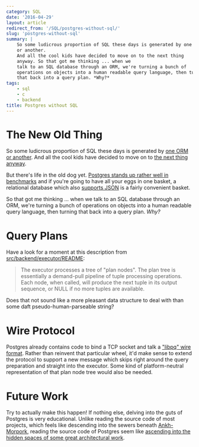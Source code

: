 ```yaml
---
category: SQL
date: '2016-04-29'
layout: article
redirect_from: '/SQL/postgres-without-sql/'
slug: 'postgres-without-sql'
summary: |
    So some ludicrous proportion of SQL these days is generated by one ORM
    or another.
    And all the cool kids have decided to move on to the next thing
    anyway. So that got me thinking ... when we
    talk to an SQL database through an ORM, we're turning a bunch of
    operations on objects into a human readable query language, then turning
    that back into a query plan. *Why?*
tags:
    - sql
    - c
    - backend
title: Postgres without SQL
---
```


The New Old Thing
=================

So some ludicrous proportion of SQL these days is generated by [one ORM
or
another](https://www.fullstackpython.com/object-relational-mappers-orms.html).
And all the cool kids have decided to move on to [the next thing
anyway](http://nosql-database.org/).

But there's life in the old dog yet. [Postgres stands up rather well in
benchmarks](http://erthalion.info/2015/12/29/json-benchmarks/) and if
you're going to have all your eggs in one basket, a relational database
which also [supports JSON](/osdc2014/postgres-nosql.html) is a fairly
convenient basket.

So that got me thinking ... when we talk to an SQL database through an
ORM, we're turning a bunch of operations on objects into a human
readable query language, then turning that back into a query plan.
*Why?*

Query Plans
===========

Have a look for a moment at this description from
[src/backend/executor/README](http://git.postgresql.org/gitweb/?p=postgresql.git;a=blob;f=src/backend/executor/README):

> The executor processes a tree of "plan nodes". The plan tree is
> essentially a demand-pull pipeline of tuple processing operations.
> Each node, when called, will produce the next tuple in its output
> sequence, or NULL if no more tuples are available.

Does that not sound like a more pleasant data structure to deal with
than some daft pseudo-human-parseable string?

Wire Protocol
=============

Postgres already contains code to bind a TCP socket and talk a ["libpq"
wire
format](http://www.postgresql.org/docs/current/interactive/protocol.html).
Rather than reinvent that particular wheel, it'd make sense to extend
the protocol to support a new message which skips right around the query
preparation and straight into the executor. Some kind of
platform-neutral representation of that plan node tree would also be
needed.

Future Work
===========

Try to actually make this happen! If nothing else, delving into the guts
of Postgres is very educational. Unlike reading the source code of most
projects, which feels like descending into the sewers beneath
[Ankh-Morpork](http://wiki.lspace.org/mediawiki/Ankh-Morpork), reading
the source code of Postgres seem like [ascending into the hidden spaces
of some great architectural
work](https://www.stpauls.co.uk/history-collections/history/explore-the-cathedral/climb-the-dome).
